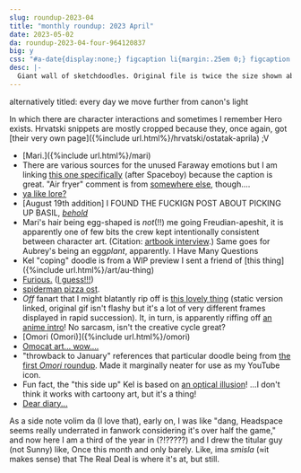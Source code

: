 ```yaml
---
slug: roundup-2023-04
title: "monthly roundup: 2023 April"
date: 2023-05-02
da: roundup-2023-04-four-964120837
big: y
css: "#a-date{display:none;} figcaption li{margin:.25em 0;} figcaption li>ul>li{margin:0;} details div{font-family:sans-serif; font-size:.85em;} .box li{margin:.15em 0;} [lang=hr]{font-style:italic;}"
desc: |-
  Giant wall of sketchdoodles. Original file is twice the size shown above; click for fullsize (opens in new window/tab).<!--\[handwriting transcript TBA]-->
---
```

alternatively titled: every day we move further from canon's light

In which there are character interactions and sometimes I remember Hero exists. Hrvatski snippets are mostly cropped because they, once again, got [their very own page]({%include url.html%}/hrvatski/ostatak-aprila) ;V

- [Mari.]({%include url.html%}/mari)
- There are various sources for the unused Faraway emotions but I am linking [this one specifically](https://lparchive.org/Omori/Update%2076/) (after Spaceboy) because the caption is great. "Air fryer" comment is from [somewhere else](https://lastvalyrian.tumblr.com/post/659127293895114752), though....
- [ya like lore?](https://piped.video/watch?v=mqDOQzfM5Kc)
- [August 19th addition] <em style="text-transform:uppercase;font-style:normal;">I found the fuckign post about picking up Basil</em>, [*behold*](https://lastvalyrian.tumblr.com/post/700303022199390208/i-just-love-the-idea-of-people-picking-basil-up)
- Mari's hair being egg-shaped is *not*(!!) me going Freudian-apeshit, it is apparently one of few bits the crew kept intentionally consistent between character art. (Citation: [artbook interview](https://web.archive.org/web/20230503015449/https://notabird.site/aspiring_aster/status/1635793726709837824).) Same goes for Aubrey's being an egg*plant*, apparently. I Have Many Questions
- Kel "coping" doodle is from a WIP preview I sent a friend of [this thing]({%include url.html%}/art/au-thing)
- [Furious.](https://i.kym-cdn.com/photos/images/original/002/017/734/7dd.jpg) ([I guess!!!](https://knowyourmeme.com/memes/i-guess-guy))
- [spiderman pizza ost](https://piped.video/watch?v=czTksCF6X8Y).
- <i class="omo">Off</i> fanart that I might blatantly rip off is [this lovely thing](https://annoyingdogsprite.tumblr.com/post/182427451377/kr0x-the-frames-to-this-post) (static version linked, original gif isn't flashy but it's a lot of very different frames displayed in rapid succession). It, in turn, is apparently riffing off [an anime intro](https://piped.video/watch?v=Xx_SglPkbFQ)! No sarcasm, isn't the creative cycle great?
- [Omori (Omori)]({%include url.html%}/omori)
- [Omocat art... wow....](https://omori.fandom.com/wiki/KEL?file=Omori_Doodles.png)
- "throwback to January" references that particular doodle being from [the first <i class="omo">Omori</i> roundup](roundup-2023-01). Made it marginally neater for use as my YouTube icon.
- Fun fact, the "this side up" Kel is based on [an optical illusion](https://en.wikipedia.org/wiki/Thatcher_effect)! ...I don't think it works with cartoony art, but it's a thing!
- [Dear diary...](https://charlesoberonn.tumblr.com/post/662631493572624384/writing-in-my-diary-using-a-glitter-gel-pen-im/amp)

As a side note <span lang="hr">volim da</span> (I love that), early on, I was like "dang, Headspace seems really underrated in fanwork considering it's over half the game," and now here I am a third of the year in (?!?????) and I drew the titular guy (not Sunny) like, Once this month and only barely. Like, <span lang="hr">ima *smisla*</span> (≈it makes sense) that The Real Deal is where it's at, but still.